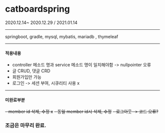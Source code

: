 # catboardspring

2020.12.14~ 2020.12.29 / 2021.01.14

* * *

springboot, gradle, mysql, mybatis, mariadb , thymeleaf

* * *
#### 적용내용
- controller 메소드 명과 service 메소드 명이 일치해야함  -> nullpointer 오류 
- 글 CRUD, 댓글 CRD
- 회원가입만 가능
- 로그인 -> 세션 부여, 시큐리티 사용 x

* * *

#### 미완료부분
~~- member id 삭제, 수정 x~~
~~- 동일 member id시 삭제, 수정~~
~~- 로그아웃 -> 코드 오류?~~

### 조금은 마무리 완료.
